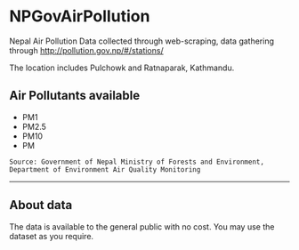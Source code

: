 # NPGovAirPollution

Nepal Air Pollution Data collected through web-scraping, data gathering through http://pollution.gov.np/#/stations/

The location includes Pulchowk and Ratnaparak, Kathmandu.

## Air Pollutants available
- PM1
- PM2.5
- PM10
- PM

```
Source: Government of Nepal Ministry of Forests and Environment, Department of Environment Air Quality Monitoring
```
---

## About data 
The data is available to the general public with no cost. You may use the dataset as you require.
